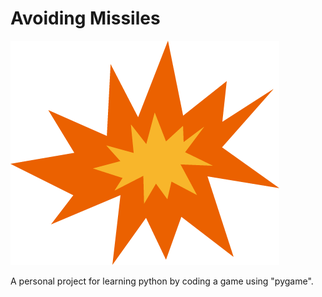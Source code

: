 # Avoiding Missiles

![Icon](icon.png)

A personal project for learning python by coding a game using "pygame".
